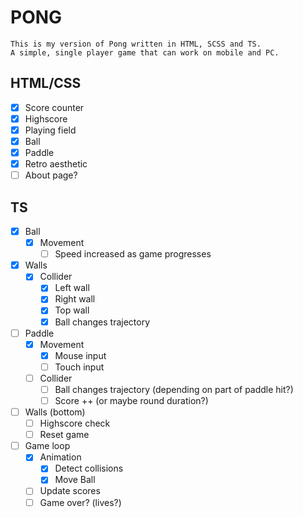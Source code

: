 # PONG

    This is my version of Pong written in HTML, SCSS and TS.
    A simple, single player game that can work on mobile and PC.

## HTML/CSS

- [x] Score counter
- [x] Highscore
- [x] Playing field
- [x] Ball
- [x] Paddle
- [x] Retro aesthetic
- [ ] About page?

## TS

- [x] Ball
  - [x] Movement
    - [ ] Speed increased as game progresses
- [x] Walls
  - [x] Collider
    - [x] Left wall
    - [x] Right wall
    - [x] Top wall
    - [x] Ball changes trajectory
- [ ] Paddle
  - [x] Movement
    - [x] Mouse input
    - [ ] Touch input
  - [ ] Collider
    - [ ] Ball changes trajectory (depending on part of paddle hit?)
    - [ ] Score ++ (or maybe round duration?)
- [ ] Walls (bottom)
  - [ ] Highscore check
  - [ ] Reset game
- [ ] Game loop
  - [x] Animation
    - [x] Detect collisions
    - [x] Move Ball
  - [ ] Update scores
  - [ ] Game over? (lives?)
